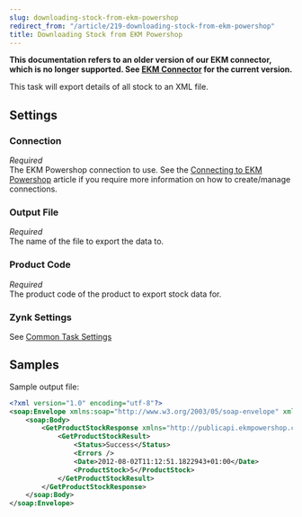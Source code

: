 ```yaml
---
slug: downloading-stock-from-ekm-powershop
redirect_from: "/article/219-downloading-stock-from-ekm-powershop"
title: Downloading Stock from EKM Powershop
---
```

**This documentation refers to an older version of our EKM connector, which is no longer supported. See [EKM Connector](ekm) for the current version.**

This task will export details of all stock to an XML file.

## Settings
### Connection
_Required_  
The EKM Powershop connection to use.  See the [Connecting to EKM Powershop](connecting-to-ekm-powershop) article if you require more information on how to create/manage connections.

### Output File
_Required_  
The name of the file to export the data to.

### Product Code
_Required_  
The product code of the product to export stock data for.

### Zynk Settings
See [Common Task Settings](common-task-settings)

## Samples
Sample output file:

```xml
<?xml version="1.0" encoding="utf-8"?>
<soap:Envelope xmlns:soap="http://www.w3.org/2003/05/soap-envelope" xmlns:xsi="http://www.w3.org/2001/XMLSchema-instance" xmlns:xsd="http://www.w3.org/2001/XMLSchema">
    <soap:Body>
        <GetProductStockResponse xmlns="http://publicapi.ekmpowershop.com/">
            <GetProductStockResult>
                <Status>Success</Status>
                <Errors />
                <Date>2012-08-02T11:12:51.1822943+01:00</Date>
                <ProductStock>5</ProductStock>
            </GetProductStockResult>
        </GetProductStockResponse>
    </soap:Body>
</soap:Envelope>
```
